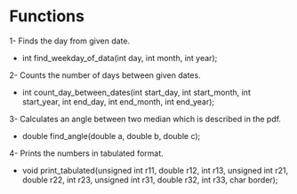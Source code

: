 <h1>Functions</h1>

1- Finds the day from given date. 
- int find_weekday_of_data(int day, int month, int year);  
  
2- Counts the number of days between given dates.  
- int count_day_between_dates(int start_day, int start_month, int start_year, int end_day, int end_month, int end_year);  
  
3- Calculates an angle between two median which is described in the pdf.  
- double find_angle(double a, double b, double c);  

4- Prints the numbers in tabulated format.  
- void print_tabulated(unsigned int r11, double r12, int r13, 
                     unsigned int r21, double r22, int r23, 
                     unsigned int r31, double r32, int r33, char border);  